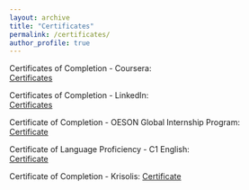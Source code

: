 ```yaml
---
layout: archive
title: "Certificates"
permalink: /certificates/
author_profile: true
---
```


Certificates of Completion - Coursera:  
[Certificates](/files/Coursera-Certificates.pdf)

Certificates of Completion - LinkedIn:  
[Certificates](/files/LinkedIn_Certificates_GiulioCamuffo.pdf)

Certificate of Completion - OESON Global Internship Program:  
[Certificate](/files/GC-OESON-Certif.pdf)

Certificate of Language Proficiency - C1 English:  
[Certificate](/files/C1-English-OLS-Certificate.pdf) 

Certificate of Completion - Krisolis:
[Certificate](/files/Giulio-Camuffo-Krisolis-Certificate-Foundations-of-Programming-with-Python.pdf)
